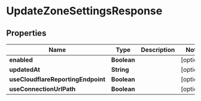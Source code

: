 # UpdateZoneSettingsResponse

## Properties
Name | Type | Description | Notes
------------ | ------------- | ------------- | -------------
**enabled** | **Boolean** |  |  [optional]
**updatedAt** | **String** |  |  [optional]
**useCloudflareReportingEndpoint** | **Boolean** |  |  [optional]
**useConnectionUrlPath** | **Boolean** |  |  [optional]
